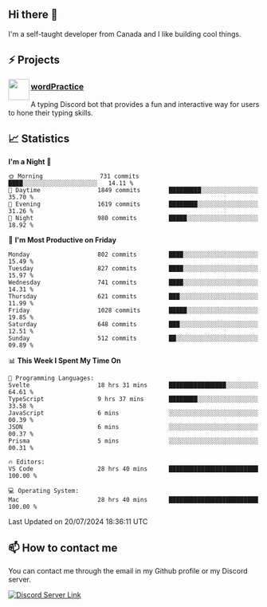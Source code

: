 <h2>Hi there 👋</h2>

<p>I'm a self-taught developer from Canada and I like building cool things.</p>

<h2>⚡ Projects</h2>

<img align="left" src="https://i.imgur.com/BIzs17V.png" width="42" height="42" />
<h3><a target="_blank" href="https://wordpractice.principle.sh/">wordPractice</a></h3>
<p>A typing Discord bot that provides a fun and interactive way for users to hone their typing skills.</p>

<h2>📈 Statistics</h2>

<!--START_SECTION:waka-->
**I'm a Night 🦉** 

```text
🌞 Morning                731 commits         ████░░░░░░░░░░░░░░░░░░░░░   14.11 % 
🌆 Daytime                1849 commits        █████████░░░░░░░░░░░░░░░░   35.70 % 
🌃 Evening                1619 commits        ████████░░░░░░░░░░░░░░░░░   31.26 % 
🌙 Night                  980 commits         █████░░░░░░░░░░░░░░░░░░░░   18.92 % 
```
📅 **I'm Most Productive on Friday** 

```text
Monday                   802 commits         ████░░░░░░░░░░░░░░░░░░░░░   15.49 % 
Tuesday                  827 commits         ████░░░░░░░░░░░░░░░░░░░░░   15.97 % 
Wednesday                741 commits         ████░░░░░░░░░░░░░░░░░░░░░   14.31 % 
Thursday                 621 commits         ███░░░░░░░░░░░░░░░░░░░░░░   11.99 % 
Friday                   1028 commits        █████░░░░░░░░░░░░░░░░░░░░   19.85 % 
Saturday                 648 commits         ███░░░░░░░░░░░░░░░░░░░░░░   12.51 % 
Sunday                   512 commits         ██░░░░░░░░░░░░░░░░░░░░░░░   09.89 % 
```


📊 **This Week I Spent My Time On** 

```text
💬 Programming Languages: 
Svelte                   18 hrs 31 mins      ████████████████░░░░░░░░░   64.61 % 
TypeScript               9 hrs 37 mins       ████████░░░░░░░░░░░░░░░░░   33.58 % 
JavaScript               6 mins              ░░░░░░░░░░░░░░░░░░░░░░░░░   00.39 % 
JSON                     6 mins              ░░░░░░░░░░░░░░░░░░░░░░░░░   00.37 % 
Prisma                   5 mins              ░░░░░░░░░░░░░░░░░░░░░░░░░   00.31 % 

🔥 Editors: 
VS Code                  28 hrs 40 mins      █████████████████████████   100.00 % 

💻 Operating System: 
Mac                      28 hrs 40 mins      █████████████████████████   100.00 % 
```


 Last Updated on 20/07/2024 18:36:11 UTC
<!--END_SECTION:waka-->

<h2>📫 How to contact me</h2>

You can contact me through the email in my Github profile or my Discord server.

[![Discord Server Link](https://dcbadge.vercel.app/api/server/DHnk46C)](https://discord.gg/DHnk46C)

